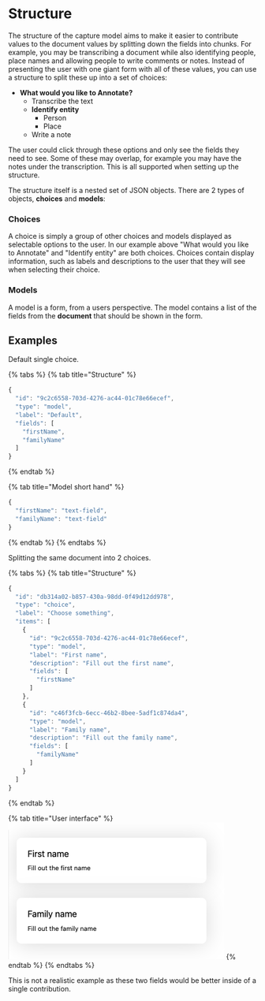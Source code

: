 # Structure

The structure of the capture model aims to make it easier to contribute values to the document values by splitting down the fields into chunks. For example, you may be transcribing a document while also identifying people, place names and allowing people to write comments or notes. Instead of presenting the user with one giant form with all of these values, you can use a structure to split these up into a set of choices:

- **What would you like to Annotate?**
  - Transcribe the text
  - **Identify entity**
    - Person
    - Place
  - Write a note

The user could click through these options and only see the fields they need to see. Some of these may overlap, for example you may have the notes under the transcription. This is all supported when setting up the structure.

The structure itself is a nested set of JSON objects. There are 2 types of objects, **choices** and **models**:

### **Choices**

A choice is simply a group of other choices and models displayed as selectable options to the user. In our example above "What would you like to Annotate" and "Identify entity" are both choices. Choices contain display information, such as labels and descriptions to the user that they will see when selecting their choice.

### Models

A model is a form, from a users perspective. The model contains a list of the fields from the **document** that should be shown in the form.

## Examples

Default single choice.

{% tabs %}
{% tab title="Structure" %}

```javascript
{
  "id": "9c2c6558-703d-4276-ac44-01c78e66ecef",
  "type": "model",
  "label": "Default",
  "fields": [
    "firstName",
    "familyName"
  ]
}
```

{% endtab %}

{% tab title="Model short hand" %}

```javascript
{
  "firstName": "text-field",
  "familyName": "text-field"
}
```

{% endtab %}
{% endtabs %}

Splitting the same document into 2 choices.

{% tabs %}
{% tab title="Structure" %}

```javascript
{
  "id": "db314a02-b857-430a-98dd-0f49d12dd978",
  "type": "choice",
  "label": "Choose something",
  "items": [
    {
      "id": "9c2c6558-703d-4276-ac44-01c78e66ecef",
      "type": "model",
      "label": "First name",
      "description": "Fill out the first name",
      "fields": [
        "firstName"
      ]
    },
    {
      "id": "c46f3fcb-6ecc-46b2-8bee-5adf1c874da4",
      "type": "model",
      "label": "Family name",
      "description": "Fill out the family name",
      "fields": [
        "familyName"
      ]
    }
  ]
}
```

{% endtab %}

{% tab title="User interface" %}
![](</public/assets/Screenshot 2021-05-07 at 11.08.44.png>)
{% endtab %}
{% endtabs %}

This is not a realistic example as these two fields would be better inside of a single contribution.
